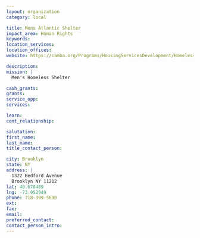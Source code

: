 ```yaml
---
layout: organization
category: local

title: Mens Atlantic Shelter
impact_area: Human Rights
keywords: 
location_services: 
location_offices: 
website: https://camba.org/Programs/HousingServicesDevelopment/HomelessSheltersandTransitionalHousing/AtlanticHouseMensShelter/tabid/186/menuheader/4/submenuheader/18/Default.aspx

description: 
mission: |
  Men's Homeless Shelter

cash_grants: 
grants: 
service_opp: 
services: 

learn: 
cont_relationship: 

salutation: 
first_name: 
last_name: 
title_contact_person: 

city: Brooklyn
state: NY
address: |
  1322 Bedford Avenue     
  Brooklyn NY 11212
lat: 40.678489
lng: -73.952949
phone: 718-399-5690
ext: 
fax: 
email: 
preferred_contact: 
contact_person_intro: 
---
```

